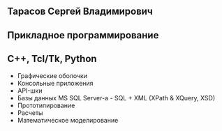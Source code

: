 Тарасов Сергей Владимирович
----------------------------
Прикладное программирование
----------------------------
C++, Tcl/Tk, Python
----------------------------
 - Графические оболочки
 - Консольные приложения
 - API-шки
 - Базы данных MS SQL Server-а - SQL + XML (XPath & XQuery, XSD)
 - Прототипирование
 - Расчеты
 - Математическое моделирование
